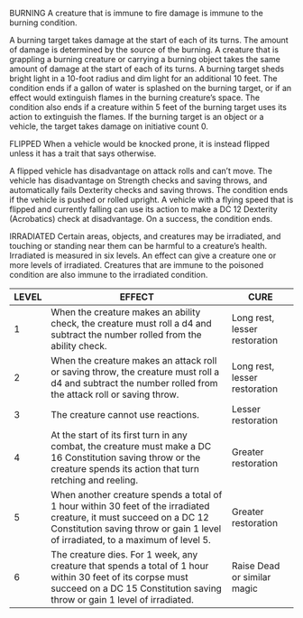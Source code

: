 

BURNING
A creature that is immune to fire damage is immune to the burning condition.

A burning target takes damage at the start of each of its turns. The amount of damage is determined by the source of the burning. A creature that is grappling a burning creature or carrying a burning object takes the same amount of damage at the start of each of its turns.
A burning target sheds bright light in a 10-foot radius and dim light for an additional 10 feet.
The condition ends if a gallon of water is splashed on the burning target, or if an effect would extinguish flames in the burning creature’s space.
The condition also ends if a creature within 5 feet of the burning target uses its action to extinguish the flames.
If the burning target is an object or a vehicle, the target takes damage on initiative count 0.

FLIPPED
When a vehicle would be knocked prone, it is instead flipped unless it has a trait that says otherwise.

A flipped vehicle has disadvantage on attack rolls and can’t move.
The vehicle has disadvantage on Strength checks and saving throws, and automatically fails Dexterity checks and saving throws.
The condition ends if the vehicle is pushed or rolled upright.
A vehicle with a flying speed that is flipped and currently falling can use its action to make a DC 12 Dexterity (Acrobatics) check at disadvantage. On a success, the condition ends.

IRRADIATED
Certain areas, objects, and creatures may be irradiated, and touching or standing near them can be harmful to a creature’s health. Irradiated is measured in six levels. An effect can give a creature one or more levels of irradiated. Creatures that are immune to the poisoned condition are also immune to the irradiated condition.

| LEVEL | EFFECT                                                                                                                                                                                                 | CURE                          |
| ----- | ------------------------------------------------------------------------------------------------------------------------------------------------------------------------------------------------------ | ----------------------------- |
| 1     | When the creature makes an ability check, the creature must roll a d4 and subtract the number rolled from the ability check.                                                                           | Long rest, lesser restoration |
| 2     | When the creature makes an attack roll or saving throw, the creature must roll a d4 and subtract the number rolled from the attack roll or saving throw.                                               | Long rest, lesser restoration |
| 3     | The creature cannot use reactions.                                                                                                                                                                     | Lesser restoration            |
| 4     | At the start of its first turn in any combat, the creature must make a DC 16 Constitution saving throw or the creature spends its action that turn retching and reeling.                               | Greater restoration           |
| 5     | When another creature spends a total of 1 hour within 30 feet of the irradiated creature, it must succeed on a DC 12 Constitution saving throw or gain 1 level of irradiated, to a maximum of level 5. | Greater restoration           |
| 6     | The creature dies. For 1 week, any creature that spends a total of 1 hour within 30 feet of its corpse must succeed on a DC 15 Constitution saving throw or gain 1 level of irradiated.                | Raise Dead or similar magic   |